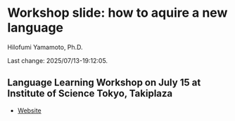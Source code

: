 # Workshop slide: how to aquire a new language

Hilofumi Yamamoto, Ph.D.

Last change: 2025/07/13-19:12:05.

## Language Learning Workshop on July 15 at Institute of Science Tokyo, Takiplaza

- [Website](https://takiplaza.gakumu.titech.ac.jp/event/event-1245/)
